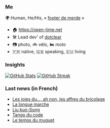 ### Me

🌍 Human, He/His, « [footer de merde](https://open-time.net/post/2013/07/17/La-veritable-histoire-du-Footer-de-merde-) » 
* 🏠 https://open-time.net 
* 🛠️ Lead dev' of [dotclear](https://git.dotclear.org/dev/dotclear)
* 📷 photo, 🚲 vélo, 🏍️ moto 
* 🇫🇷 native, 🇬🇧 speaking, 🇪🇺 living

### Insights

[![GitHub Stats](https://github-readme-stats.vercel.app/api?username=franck-paul)](https://github.com/franck-paul)
[![GitHub Streak](https://github-readme-streak-stats.herokuapp.com?user=franck-paul)](https://git.io/streak-stats)

### Last news (in French)

<!-- BLOG-POST-LIST:START -->
- [Les joies du…, ah non, les affres du bricolage](https://open-time.net/post/2023/04/30/Les-joies-du-ah-non-les-affres-du-bricolage)
- [La longue marche](https://open-time.net/post/2023/04/29/La-longue-marche)
- [Liu kuo-Sung](https://open-time.net/post/2023/04/28/Liu-kuo-Sung)
- [Tango du code](https://open-time.net/post/2023/04/27/Tango-du-code)
- [Le temps du muguet](https://open-time.net/post/2023/04/26/Le-temps-du-muguet)
<!-- BLOG-POST-LIST:END -->
